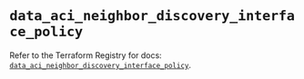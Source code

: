 # `data_aci_neighbor_discovery_interface_policy`

Refer to the Terraform Registry for docs: [`data_aci_neighbor_discovery_interface_policy`](https://registry.terraform.io/providers/ciscodevnet/aci/2.17.0/docs/data-sources/neighbor_discovery_interface_policy).
